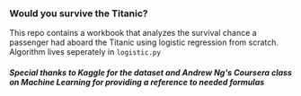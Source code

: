 ### Would you survive the Titanic?

This repo contains a workbook that analyzes the survival chance a passenger had aboard the Titanic using logistic regression from scratch.
Algorithm lives seperately in `logistic.py`

##### Special thanks to Kaggle for the dataset and Andrew Ng's Coursera class on Machine Learning for providing a reference to needed formulas

